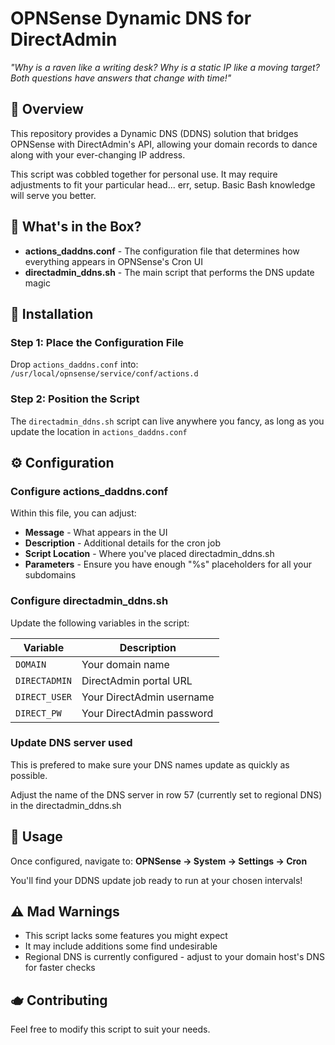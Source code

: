 # OPNSense Dynamic DNS for DirectAdmin

*"Why is a raven like a writing desk? Why is a static IP like a moving target? Both questions have answers that change with time!"*

## 🎩 Overview

This repository provides a Dynamic DNS (DDNS) solution that bridges OPNSense with DirectAdmin's API, allowing your domain records to dance along with your ever-changing IP address.

This script was cobbled together for personal use. It may require adjustments to fit your particular head... err, setup. Basic Bash knowledge will serve you better.

## 🍄 What's in the Box?

- **actions_daddns.conf** - The configuration file that determines how everything appears in OPNSense's Cron UI
- **directadmin_ddns.sh** - The main script that performs the DNS update magic

## 🐰 Installation

### Step 1: Place the Configuration File

Drop `actions_daddns.conf` into: `/usr/local/opnsense/service/conf/actions.d`

### Step 2: Position the Script

The `directadmin_ddns.sh` script can live anywhere you fancy, as long as you update the location in `actions_daddns.conf`

## ⚙️ Configuration

### Configure actions_daddns.conf

Within this file, you can adjust:
- **Message** - What appears in the UI
- **Description** - Additional details for the cron job
- **Script Location** - Where you've placed directadmin_ddns.sh
- **Parameters** - Ensure you have enough "%s" placeholders for all your subdomains

### Configure directadmin_ddns.sh

Update the following variables in the script:

| Variable | Description |
|----------|-------------|
| `DOMAIN` | Your domain name |
| `DIRECTADMIN` | DirectAdmin portal URL |
| `DIRECT_USER` | Your DirectAdmin username |
| `DIRECT_PW` | Your DirectAdmin password |

### Update DNS server used

This is prefered to make sure your DNS names update as quickly as possible.

Adjust the name of the DNS server in row 57 (currently set to regional DNS) in the directadmin_ddns.sh

## 🎪 Usage

Once configured, navigate to:
**OPNSense → System → Settings → Cron**

You'll find your DDNS update job ready to run at your chosen intervals!

## ⚠️ Mad Warnings

- This script lacks some features you might expect
- It may include additions some find undesirable
- Regional DNS is currently configured - adjust to your domain host's DNS for faster checks

## 🫖 Contributing

Feel free to modify this script to suit your needs.
